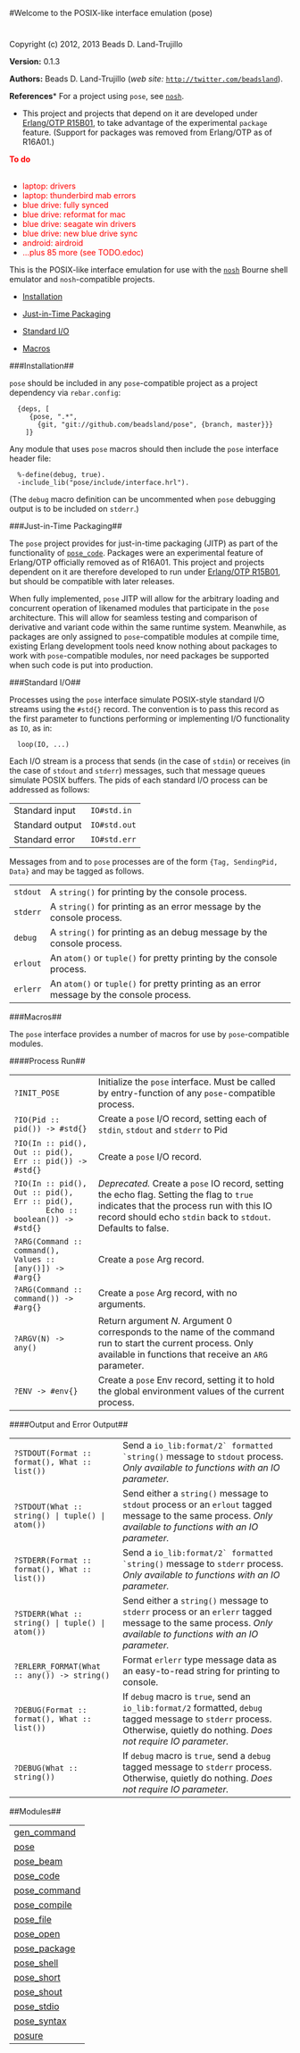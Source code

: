

#Welcome to the POSIX-like interface emulation (pose)#


Copyright (c) 2012, 2013 Beads D. Land-Trujillo

__Version:__ 0.1.3

__Authors:__ Beads D. Land-Trujillo (_web site:_ [`http://twitter.com/beadsland`](http://twitter.com/beadsland)).

__References__* For a project using `pose`, see
[`nosh`](http://github.com/beadsland/nosh).
* This project and projects that depend on it are developed under
[Erlang/OTP R15B01](http://www.erlang.org/download_release/14),
to take advantage of the experimental `package` feature.  (Support for
packages was removed from Erlang/OTP as of R16A01.)


__<font color="red">To do</font>__
<br></br>
* <font color="red">laptop: drivers</font>
* <font color="red">laptop: thunderbird mab errors</font>
* <font color="red">blue drive: fully synced</font>
* <font color="red">blue drive: reformat for mac</font>
* <font color="red">blue drive: seagate win drivers</font>
* <font color="red">blue drive: new blue drive sync</font>
* <font color="red">android: airdroid</font>
* <font color="red">...plus 85 more (see TODO.edoc)
</font>


This is the POSIX-like interface emulation for use with the
[`nosh`](http://github.com/beadsland/nosh) Bourne shell
  emulator and `nosh`-compatible projects.
 

* [Installation](http://github.com/beadsland/pose/blob/master/doc/README.md#Installation)

* [Just-in-Time Packaging](http://github.com/beadsland/pose/blob/master/doc/README.md#Just-in-Time_Packaging)

* [Standard I/O](http://github.com/beadsland/pose/blob/master/README.md#Standard_I/O)

* [Macros](http://github.com/beadsland/pose/blob/master/doc/README.md#Macros)


 


###<a name="Installation">Installation</a>##

 


`pose` should be included in any `pose`-compatible project as a project
  dependency via `rebar.config`:
 
	
	  {deps, [
	     {pose, ".*",
	       {git, "git://github.com/beadsland/pose", {branch, master}}}
	    ]}

 


Any module that uses `pose` macros should then include the `pose`
interface header file:
 
	
	  %-define(debug, true).
	  -include_lib("pose/include/interface.hrl").

 


(The `debug` macro definition can be uncommented when `pose` debugging
  output is to be included on `stderr`.)
 


###<a name="Just-in-Time_Packaging">Just-in-Time Packaging</a>##

 


The `pose` project provides for just-in-time packaging (JITP) as part of
  the functionality of [`pose_code`](http://github.com/beadsland/pose/blob/master/doc/pose_code.md).  Packages were an experimental
  feature of Erlang/OTP officially removed as of R16A01.  This project and
  projects dependent on it are therefore developed to run under
[Erlang/OTP R15B01](http://www.erlang.org/download_release/14),
but should be compatible with later releases.
 


When fully implemented, `pose` JITP will allow for the arbitrary loading
  and concurrent operation of likenamed modules that participate in the
`pose` architecture.  This will allow for seamless testing and comparison
  of derivative and variant code within the same runtime system.
  Meanwhile, as packages are only assigned to `pose`-compatible modules at
  compile time, existing Erlang development tools need know nothing about
  packages to work with `pose`-compatible modules, nor need packages be
supported when such code is put into production.
 


###<a name="Standard_I/O">Standard I/O</a>##

 


Processes using the `pose` interface simulate POSIX-style
  standard I/O streams using the `#std{}` record.  The convention is to
  pass this record as the first parameter to functions performing or
  implementing I/O functionality as `IO`, as in:
 
	
	  loop(IO, ...)

 


Each I/O stream is a process that sends (in the case of `stdin`) or
  receives (in the case of `stdout` and `stderr`) messages, such that
message queues simulate POSIX buffers.  The pids of each standard I/O
process can be addressed as follows:
 


<table>
<tr><td> Standard input </td> <td> <code>IO#std.in</code> </td></tr>
<tr><td> Standard output </td> <td> <code>IO#std.out</code> </td></tr>
<tr><td> Standard error </td> <td> <code>IO#std.err</code> </td></tr>
</table>


 


Messages from and to `pose` processes are of the form
`{Tag, SendingPid, Data}` and may be tagged as follows.
 


<table>
<tr><td> <code>stdout</code> </td>
<td> A <code>string()</code> for printing by the console process.
</td></tr>
<tr><td> <code>stderr</code> </td>
<td> A <code>string()</code> for printing as an error message by the console
       process. </td></tr>
<tr><td> <code>debug</code> </td>
<td> A <code>string()</code> for printing as an debug message by the console process.
</td></tr>
<tr><td> <code>erlout</code> </td>
<td> An <code>atom()</code> or <code>tuple()</code> for pretty printing by the console process.
</td></tr>
<tr><td> <code>erlerr</code> </td>
<td> An <code>atom()</code> or <code>tuple()</code> for pretty printing as an error message
       by the console process. </td></tr>
</table>


 


###<a name="Macros">Macros</a>##

 


The `pose` interface provides a number of macros for use by
`pose`-compatible modules.
 


####<a name="Process_Run">Process Run</a>##

 


<table>
<tr><td> <code>?INIT_POSE</code> </td>
<td> Initialize the <code>pose</code> interface.  Must be called by entry-function
       of any <code>pose</code>-compatible process. </td></tr>
<tr><td> <code>?IO(Pid :: pid()) -> #std{}</code> </td>
<td> Create a <code>pose</code> I/O record, setting each of <code>stdin</code>, <code>stdout</code> and
<code>stderr</code> to Pid </td></tr>
<tr><td> <code>?IO(In :: pid(), Out :: pid(), Err :: pid()) -> #std{}</code> </td>
<td> Create a <code>pose</code> I/O record. </td></tr>
<tr><td width="30%"> <code>?IO(In :: pid(), Out :: pid(), Err :: pid(),
       Echo :: boolean()) -> #std{}</code> </td>
<td> <i>Deprecated.</i>  Create a <code>pose</code> IO record, setting the echo
       flag.  Setting the flag to <code>true</code> indicates that the process run
       with this IO record should echo <code>stdin</code> back to <code>stdout</code>.  Defaults
       to false. </td></tr>
<tr><td> <code>?ARG(Command :: command(), Values :: [any()]) -> #arg{}</code></td>
<td> Create a <code>pose</code> Arg record. </td></tr>
<tr><td> <code>?ARG(Command :: command()) -> #arg{}</code></td>
<td> Create a <code>pose</code> Arg record, with no arguments. </td></tr>
<tr><td> <code>?ARGV(N) -> any()</code> </td>
<td> Return argument <i>N</i>.  Argument 0 corresponds to the name of
       the command run to start the current process.  Only available
       in functions that receive an <code>ARG</code> parameter. </td></tr>
<tr><td> <code>?ENV -> #env{}</code> </td>
<td> Create a <code>pose</code> Env record, setting it to hold the global
       environment values of the current process. </td></tr>
</table>


 


####<a name="Output_and_Error_Output">Output and Error Output</a>##

 


<table>
<tr><td> <code>?STDOUT(Format :: format(), What :: list())</code> </td>
<td> Send a <code>io_lib:format/2` formatted `string()</code> message to <code>stdout</code>
       process.
<i>Only available to functions with an IO parameter.</i></td></tr>
<tr><td> <code>?STDOUT(What :: string() | tuple() | atom())</code> </td>
<td> Send either a <code>string()</code> message to <code>stdout</code> process or an <code>erlout</code>
       tagged message to the same process.
<i>Only available to functions with an IO parameter.</i></td></tr>
<tr><td> <code>?STDERR(Format :: format(), What :: list())</code> </td>
<td> Send a <code>io_lib:format/2` formatted `string()</code> message to <code>stderr</code>
       process.
<i>Only available to functions with an IO parameter.</i></td></tr>
<tr><td> <code>?STDERR(What :: string() | tuple() | atom())</code> </td>
<td> Send either a <code>string()</code> message to <code>stderr</code> process or an <code>erlerr</code>
       tagged message to the same process.
<i>Only available to functions with an IO parameter.</i></td></tr>
<tr><td> <code>?ERLERR_FORMAT(What :: any()) -> string()</code> </td>
<td> Format <code>erlerr</code> type message data as an easy-to-read string for
       printing to console. </td></tr>
<tr><td> <code>?DEBUG(Format :: format(), What :: list())</code> </td>
<td> If <code>debug</code> macro is <code>true</code>, send an <code>io_lib:format/2</code> formatted,
<code>debug</code> tagged message to <code>stderr</code> process.  Otherwise, quietly
       do nothing. <i>Does not require IO parameter.</i></td></tr>
<tr><td> <code>?DEBUG(What :: string())</code> </td>
<td> If <code>debug</code> macro is <code>true</code>, send a <code>debug</code> tagged message to
<code>stderr</code> process.  Otherwise, quietly do nothing.
<i>Does not require IO parameter.</i></td></tr>
</table>


 

##Modules##


<table width="100%" border="0" summary="list of modules">
<tr><td><a href="http://github.com/beadsland/pose/blob/master/doc/gen_command.md" class="module">gen_command</a></td></tr>
<tr><td><a href="http://github.com/beadsland/pose/blob/master/doc/pose.md" class="module">pose</a></td></tr>
<tr><td><a href="http://github.com/beadsland/pose/blob/master/doc/pose_beam.md" class="module">pose_beam</a></td></tr>
<tr><td><a href="http://github.com/beadsland/pose/blob/master/doc/pose_code.md" class="module">pose_code</a></td></tr>
<tr><td><a href="http://github.com/beadsland/pose/blob/master/doc/pose_command.md" class="module">pose_command</a></td></tr>
<tr><td><a href="http://github.com/beadsland/pose/blob/master/doc/pose_compile.md" class="module">pose_compile</a></td></tr>
<tr><td><a href="http://github.com/beadsland/pose/blob/master/doc/pose_file.md" class="module">pose_file</a></td></tr>
<tr><td><a href="http://github.com/beadsland/pose/blob/master/doc/pose_open.md" class="module">pose_open</a></td></tr>
<tr><td><a href="http://github.com/beadsland/pose/blob/master/doc/pose_package.md" class="module">pose_package</a></td></tr>
<tr><td><a href="http://github.com/beadsland/pose/blob/master/doc/pose_shell.md" class="module">pose_shell</a></td></tr>
<tr><td><a href="http://github.com/beadsland/pose/blob/master/doc/pose_short.md" class="module">pose_short</a></td></tr>
<tr><td><a href="http://github.com/beadsland/pose/blob/master/doc/pose_shout.md" class="module">pose_shout</a></td></tr>
<tr><td><a href="http://github.com/beadsland/pose/blob/master/doc/pose_stdio.md" class="module">pose_stdio</a></td></tr>
<tr><td><a href="http://github.com/beadsland/pose/blob/master/doc/pose_syntax.md" class="module">pose_syntax</a></td></tr>
<tr><td><a href="http://github.com/beadsland/pose/blob/master/doc/posure.md" class="module">posure</a></td></tr></table>

